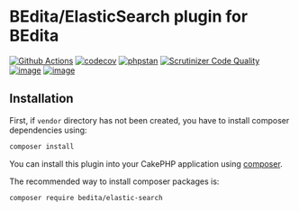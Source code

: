 # BEdita/ElasticSearch plugin for BEdita

[![Github Actions](https://github.com/bedita/elastic-search/workflows/php/badge.svg)](https://github.com/bedita/elastic-search/actions?query=workflow%3Aphp)
[![codecov](https://codecov.io/gh/bedita/elastic-search/branch/master/graph/badge.svg)](https://codecov.io/gh/bedita/elastic-search)
[![phpstan](https://img.shields.io/badge/PHPStan-level%200-brightgreen.svg)](https://phpstan.org)
[![Scrutinizer Code Quality](https://scrutinizer-ci.com/g/bedita/elastic-search/badges/quality-score.png?b=master)](https://scrutinizer-ci.com/g/bedita/elastic-search/?branch=master)
[![image](https://img.shields.io/packagist/v/bedita/elastic-search.svg?label=stable)](https://packagist.org/packages/bedita/elastic-search)
[![image](https://img.shields.io/github/license/bedita/elastic-search.svg)](https://github.com/bedita/elastic-search/blob/master/LICENSE.LGPL)

## Installation

First, if `vendor` directory has not been created, you have to install composer dependencies using:

```bash
composer install
```

You can install this plugin into your CakePHP application using [composer](http://getcomposer.org).

The recommended way to install composer packages is:

```bash
composer require bedita/elastic-search
```
